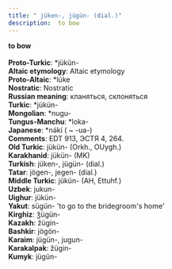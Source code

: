 ```yaml
---
title: " jüken-, jügün- (dial.)"
description:  to bow
---
```

<strong> to bow</strong><br><br>
<strong>Proto-Turkic</strong>:  *jükün-<br>
<strong>Altaic etymology</strong>:  Altaic etymology<br>
<strong> Proto-Altaic</strong>:  *lúke<br>
<strong>Nostratic</strong>:  Nostratic<br>
<strong>Russian meaning</strong>:  кланяться, склоняться<br>
<strong>Turkic</strong>:  *jükün-<br>
<strong>Mongolian</strong>:  *nugu-<br>
<strong>Tungus-Manchu</strong>:  *loka-<br>
<strong>Japanese</strong>:  *nǝ́kí ( ~ -ua-)<br>
<strong>Comments</strong>:  EDT 913, ЭСТЯ 4, 264.<br>
<strong>Old Turkic</strong>:  jükün- (Orkh., OUygh.)<br>
<strong>Karakhanid</strong>:  jükün- (MK)<br>
<strong>Turkish</strong>:  jüken-, jügün- (dial.)<br>
<strong>Tatar</strong>:  jögen-, jegen- (dial.)<br>
<strong>Middle Turkic</strong>:  jükün- (AH, Ettuhf.)<br>
<strong>Uzbek</strong>:  jukun-<br>
<strong>Uighur</strong>:  jükün-<br>
<strong>Yakut</strong>:  sügün- 'to go to the bridegroom's home'<br>
<strong>Kirghiz</strong>:  ǯügün-<br>
<strong>Kazakh</strong>:  žügin-<br>
<strong>Bashkir</strong>:  jögön-<br>
<strong>Karaim</strong>:  jügün-, jugun-<br>
<strong>Karakalpak</strong>:  žügin-<br>
<strong>Kumyk</strong>:  jügün-<br>


